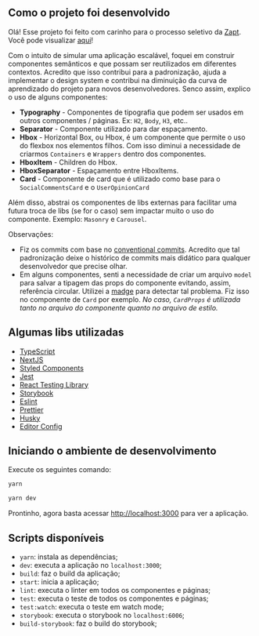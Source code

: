 ## Como o projeto foi desenvolvido

Olá! Esse projeto foi feito com carinho para o processo seletivo da [Zapt](https://zapt.com.br/). Você pode visualizar [aqui](https://desafio-zapt-seven.vercel.app/)!

Com o intuito de simular uma aplicação escalável, foquei em construir componentes semânticos e que possam ser reutilizados em diferentes contextos. Acredito que isso contribui para a padronização, ajuda a implementar o design system e contribui na diminuição da curva de aprendizado do projeto para novos desenvolvedores. Senco assim, explico o uso de alguns componentes:

- **Typography** - Componentes de tipografia que podem ser usados em outros componentes / páginas. Ex: `H2`, `Body`, `H3`, etc..
- **Separator** - Componente utilizado para dar espaçamento.
- **Hbox** - Horizontal Box, ou Hbox, é um componente que permite o uso do flexbox nos elementos filhos. Com isso diminui a necessidade de criarmos `Containers` e `Wrappers` dentro dos componentes.
- **HboxItem** - Children do Hbox.
- **HboxSeparator** - Espaçamento entre HboxItems.
- **Card** - Componente de card que é utilizado como base para o `SocialCommentsCard` e o `UserOpinionCard`

Além disso, abstrai os componentes de libs externas para facilitar uma futura troca de libs (se for o caso) sem impactar muito o uso do componente. Exemplo: `Masonry` e `Carousel`.

Observações:

- Fiz os commits com base no [conventional commits](https://www.conventionalcommits.org/en/v1.0.0/). Acredito que tal padronização deixe o histórico de commits mais didático para qualquer desenvolvedor que precise olhar.
- Em alguns componentes, senti a necessidade de criar um arquivo `model` para salvar a tipagem das props do componente evitando, assim, referência circular. Utilizei a [madge](https://www.npmjs.com/package/madge) para detectar tal problema. Fiz isso no componente de `Card` por exemplo. *No caso, `CardProps` é utilizada tanto no arquivo do componente quanto no arquivo de estilo.*


## Algumas libs utilizadas

- [TypeScript](https://www.typescriptlang.org/)
- [NextJS](https://nextjs.org/)
- [Styled Components](https://styled-components.com/)
- [Jest](https://jestjs.io/)
- [React Testing Library](https://testing-library.com/docs/react-testing-library/intro)
- [Storybook](https://storybook.js.org/)
- [Eslint](https://eslint.org/)
- [Prettier](https://prettier.io/)
- [Husky](https://github.com/typicode/husky)
- [Editor Config](https://editorconfig.org/)

## Iniciando o ambiente de desenvolvimento

Execute os seguintes comando:

```bash
yarn
```

```bash
yarn dev
```

Prontinho, agora basta acessar [http://localhost:3000](http://localhost:3000) para ver a aplicação.

## Scripts disponíveis

- `yarn`: instala as dependências;
- `dev`: executa a aplicação no `localhost:3000`;
- `build`: faz o build da aplicação;
- `start`: inicia a aplicação;
- `lint`: executa o linter em todos os componentes e páginas;
- `test`: executa o teste de todos os componentes e páginas;
- `test:watch`: executa o teste em watch mode;
- `storybook`: executa o storybook no `localhost:6006`;
- `build-storybook`: faz o build do storybook;
